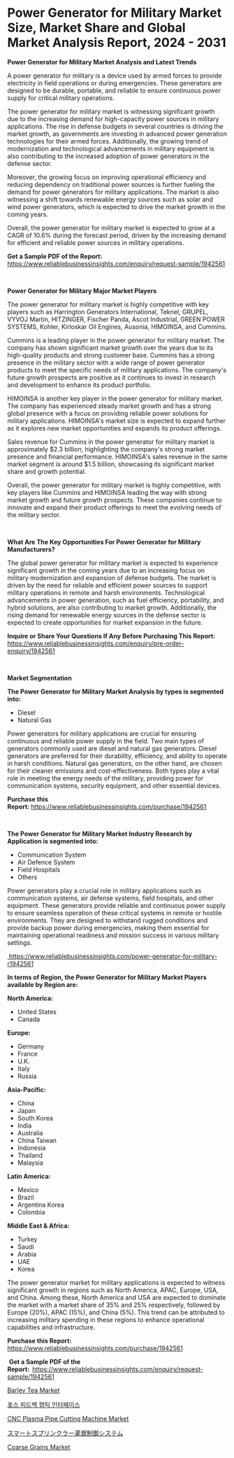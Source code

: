 <p><h1>Power Generator for Military Market Size, Market Share and Global Market Analysis Report, 2024 - 2031</h1></p><p><strong>Power Generator for Military Market Analysis and Latest Trends</strong></p>
<p><p>A power generator for military is a device used by armed forces to provide electricity in field operations or during emergencies. These generators are designed to be durable, portable, and reliable to ensure continuous power supply for critical military operations.</p><p>The power generator for military market is witnessing significant growth due to the increasing demand for high-capacity power sources in military applications. The rise in defense budgets in several countries is driving the market growth, as governments are investing in advanced power generation technologies for their armed forces. Additionally, the growing trend of modernization and technological advancements in military equipment is also contributing to the increased adoption of power generators in the defense sector.</p><p>Moreover, the growing focus on improving operational efficiency and reducing dependency on traditional power sources is further fueling the demand for power generators for military applications. The market is also witnessing a shift towards renewable energy sources such as solar and wind power generators, which is expected to drive the market growth in the coming years.</p><p>Overall, the power generator for military market is expected to grow at a CAGR of 10.6% during the forecast period, driven by the increasing demand for efficient and reliable power sources in military operations.</p></p>
<p><strong>Get a Sample PDF of the Report:&nbsp;</strong> <a href="https://www.reliablebusinessinsights.com/enquiry/request-sample/1942561">https://www.reliablebusinessinsights.com/enquiry/request-sample/1942561</a></p>
<p>&nbsp;</p>
<p><strong>Power Generator for Military Major Market Players</strong></p>
<p><p>The power generator for military market is highly competitive with key players such as Harrington Generators International, Teknel, GRUPEL, VYVOJ Martin, HITZINGER, Fischer Panda, Ascot Industrial, GREEN POWER SYSTEMS, Kohler, Kirloskar Oil Engines, Ausonia, HIMOINSA, and Cummins. </p><p>Cummins is a leading player in the power generator for military market. The company has shown significant market growth over the years due to its high-quality products and strong customer base. Cummins has a strong presence in the military sector with a wide range of power generator products to meet the specific needs of military applications. The company's future growth prospects are positive as it continues to invest in research and development to enhance its product portfolio.</p><p>HIMOINSA is another key player in the power generator for military market. The company has experienced steady market growth and has a strong global presence with a focus on providing reliable power solutions for military applications. HIMOINSA's market size is expected to expand further as it explores new market opportunities and expands its product offerings.</p><p>Sales revenue for Cummins in the power generator for military market is approximately $2.3 billion, highlighting the company's strong market presence and financial performance. HIMOINSA's sales revenue in the same market segment is around $1.5 billion, showcasing its significant market share and growth potential.</p><p>Overall, the power generator for military market is highly competitive, with key players like Cummins and HIMOINSA leading the way with strong market growth and future growth prospects. These companies continue to innovate and expand their product offerings to meet the evolving needs of the military sector.</p></p>
<p>&nbsp;</p>
<p><strong>What Are The Key Opportunities For Power Generator for Military Manufacturers?</strong></p>
<p><p>The global power generator for military market is expected to experience significant growth in the coming years due to an increasing focus on military modernization and expansion of defense budgets. The market is driven by the need for reliable and efficient power sources to support military operations in remote and harsh environments. Technological advancements in power generation, such as fuel efficiency, portability, and hybrid solutions, are also contributing to market growth. Additionally, the rising demand for renewable energy sources in the defense sector is expected to create opportunities for market expansion in the future.</p></p>
<p><strong>Inquire or Share Your Questions If Any Before Purchasing This Report:</strong> <a href="https://www.reliablebusinessinsights.com/enquiry/pre-order-enquiry/1942561">https://www.reliablebusinessinsights.com/enquiry/pre-order-enquiry/1942561</a></p>
<p>&nbsp;</p>
<p><strong>Market Segmentation</strong></p>
<p><strong>The Power Generator for Military Market Analysis by types is segmented into:</strong></p>
<p><ul><li>Diesel</li><li>Natural Gas</li></ul></p>
<p><p>Power generators for military applications are crucial for ensuring continuous and reliable power supply in the field. Two main types of generators commonly used are diesel and natural gas generators. Diesel generators are preferred for their durability, efficiency, and ability to operate in harsh conditions. Natural gas generators, on the other hand, are chosen for their cleaner emissions and cost-effectiveness. Both types play a vital role in meeting the energy needs of the military, providing power for communication systems, security equipment, and other essential devices.</p></p>
<p><strong>Purchase this Report:&nbsp;</strong><a href="https://www.reliablebusinessinsights.com/purchase/1942561">https://www.reliablebusinessinsights.com/purchase/1942561</a></p>
<p>&nbsp;</p>
<p><strong>The Power Generator for Military Market Industry Research by Application is segmented into:</strong></p>
<p><ul><li>Communication System</li><li>Air Defence System</li><li>Field Hospitals</li><li>Others</li></ul></p>
<p><p>Power generators play a crucial role in military applications such as communication systems, air defense systems, field hospitals, and other equipment. These generators provide reliable and continuous power supply to ensure seamless operation of these critical systems in remote or hostile environments. They are designed to withstand rugged conditions and provide backup power during emergencies, making them essential for maintaining operational readiness and mission success in various military settings.</p></p>
<p><a href="https://www.reliablebusinessinsights.com/power-generator-for-military-r1942561">&nbsp;https://www.reliablebusinessinsights.com/power-generator-for-military-r1942561</a></p>
<p><strong>In terms of Region, the Power Generator for Military Market Players available by Region are:</strong></p>
<p>
    <p> <strong> North America: </strong>
        <ul>
            <li>United States</li>
            <li>Canada</li>
        </ul>
        </p> 
    <p> <strong> Europe: </strong>
        <ul>
            <li>Germany</li>
            <li>France</li>
            <li>U.K.</li>
            <li>Italy</li>
            <li>Russia</li>
        </ul>
        </p> 
    <p> <strong> Asia-Pacific: </strong>
        <ul>
            <li>China</li>
            <li>Japan</li>
            <li>South Korea</li>
            <li>India</li>
            <li>Australia</li>
            <li>China Taiwan</li>
            <li>Indonesia</li>
            <li>Thailand</li>
            <li>Malaysia</li>
        </ul>
        </p> 
    <p> <strong> Latin America: </strong>
        <ul>
            <li>Mexico</li>
            <li>Brazil</li>
            <li>Argentina Korea</li>
            <li>Colombia</li>
        </ul>
        </p> 
    <p> <strong> Middle East & Africa: </strong>
        <ul>
            <li>Turkey</li>
            <li>Saudi</li>
            <li>Arabia</li>
            <li>UAE</li>
            <li>Korea</li>
        </ul>
    </p>
    </p>
<p><p>The power generator market for military applications is expected to witness significant growth in regions such as North America, APAC, Europe, USA, and China. Among these, North America and USA are expected to dominate the market with a market share of 35% and 25% respectively, followed by Europe (20%), APAC (15%), and China (5%). This trend can be attributed to increasing military spending in these regions to enhance operational capabilities and infrastructure.</p></p>
<p><strong>Purchase this Report: </strong><a href="https://www.reliablebusinessinsights.com/purchase/1942561">https://www.reliablebusinessinsights.com/purchase/1942561</a></p>
<p>&nbsp;<strong>Get a Sample PDF of the Report:&nbsp;&nbsp;</strong><a href="https://www.reliablebusinessinsights.com/enquiry/request-sample/1942561">https://www.reliablebusinessinsights.com/enquiry/request-sample/1942561</a></p>
<p><strong></strong></p>
<p><p><a href="https://github.com/ayamsauke86/Market-Research-Report-List-1/blob/main/barley-tea-market.md">Barley Tea Market</a></p><p><a href="https://github.com/Gregost89076vddcv/Market-Research-Report-List-1/blob/main/8857781163155.md">포스 피드백 햅틱 인터페이스</a></p><p><a href="https://issuu.com/reportprime-2/docs/cnc-plasma-pipe-cutting-machine-market-size-2030.p">CNC Plasma Pipe Cutting Machine Market</a></p><p><a href="https://github.com/KenyonJohns/Market-Research-Report-List-1/blob/main/7956959152929.md">スマートスプリンクラー灌漑制御システム</a></p><p><a href="https://github.com/thuyvuongpk111/Market-Research-Report-List-1/blob/main/coarse-grains-market.md">Coarse Grains Market</a></p></p>